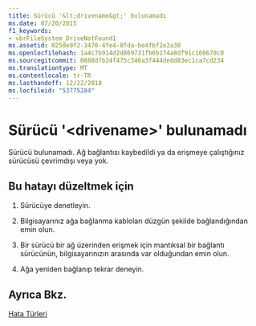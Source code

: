 ```yaml
---
title: Sürücü '&lt;drivename&gt;' bulunamadı
ms.date: 07/20/2015
f1_keywords:
- vbrFileSystem_DriveNotFound1
ms.assetid: 0250e9f2-3470-4fe4-8fda-be4fbf2e2a30
ms.openlocfilehash: 1a4c7b914d2d869731fb6b174a8df91c168670c8
ms.sourcegitcommit: 0888d7b24f475c346a3f444de8d83ec1ca7cd234
ms.translationtype: MT
ms.contentlocale: tr-TR
ms.lasthandoff: 12/22/2018
ms.locfileid: "53775284"
---
```

# <a name="drive-ltdrivenamegt-not-found"></a>Sürücü '&lt;drivename&gt;' bulunamadı
Sürücü bulunamadı. Ağ bağlantısı kaybedildi ya da erişmeye çalıştığınız sürücüsü çevrimdışı veya yok.  
  
## <a name="to-correct-this-error"></a>Bu hatayı düzeltmek için  
  
1.  Sürücüye denetleyin.  
  
2.  Bilgisayarınız ağa bağlanma kabloları düzgün şekilde bağlandığından emin olun.  
  
3.  Bir sürücü bir ağ üzerinden erişmek için mantıksal bir bağlantı sürücünün, bilgisayarınızın arasında var olduğundan emin olun.  
  
4.  Ağa yeniden bağlanıp tekrar deneyin.  
  
## <a name="see-also"></a>Ayrıca Bkz.  
 [Hata Türleri](../../visual-basic/programming-guide/language-features/error-types.md)  

